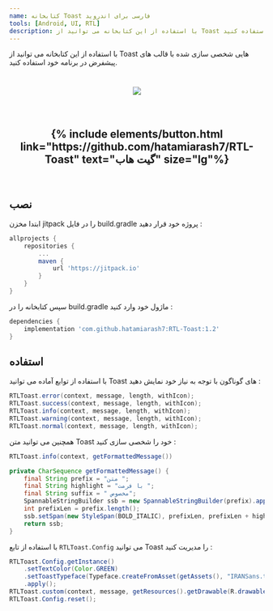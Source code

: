 ```yaml
---
name: کتابخانه Toast فارسی برای اندروید
tools: [Android, UI, RTL]
description: با استفاده از این کتابخانه می توانید از Toast هایی شخصی سازی شده با قالب های پیشفرض در برنامه خود استفاده کنید.
---
```


با استفاده از این کتابخانه می توانید از Toast هایی شخصی سازی شده با قالب های پیشفرض در برنامه خود استفاده کنید.

<h1 align="center">
<img src="https://raw.githubusercontent.com/hatamiarash7/RTL-Toast/master/assets/template.jpg"/>
</h1>

<br>

<h2 align="center">
{% include elements/button.html link="https://github.com/hatamiarash7/RTL-Toast" text="گیت هاب" size="lg"%}
</h2>

<br>

## نصب

ابتدا مخزن jitpack را در فایل build.gradle پروژه خود قرار دهید :

```groovy
allprojects {
    repositories {
        ...
        maven {
            url 'https://jitpack.io'
        }
    }
}
```

سپس کتابخانه را در build.gradle ماژول خود وارد کنید :

```groovy
dependencies {
    implementation 'com.github.hatamiarash7:RTL-Toast:1.2'
}
```

## استفاده

با استفاده از توابع آماده می توانید Toast های گوناگون با توجه به نیاز خود نمایش دهید :

```java
RTLToast.error(context, message, length, withIcon);
RTLToast.success(context, message, length, withIcon);
RTLToast.info(context, message, length, withIcon);
RTLToast.warning(context, message, length, withIcon);
RTLToast.normal(context, message, length, withIcon);
```

همچنین می توانید متن Toast خود را شخصی سازی کنید :

```java
RTLToast.info(context, getFormattedMessage())

private CharSequence getFormattedMessage() {
    final String prefix = "متن ";
    final String highlight = "با فرمت ";
    final String suffix = " مخصوص";
    SpannableStringBuilder ssb = new SpannableStringBuilder(prefix).append(highlight).append(suffix);
    int prefixLen = prefix.length();
    ssb.setSpan(new StyleSpan(BOLD_ITALIC), prefixLen, prefixLen + highlight.length(), Spannable.SPAN_EXCLUSIVE_EXCLUSIVE);
    return ssb;
}
```

با استفاده از تابع `RTLToast.Config` می توانید Toast را مدیریت کنید :

```java
RTLToast.Config.getInstance()
    .setTextColor(Color.GREEN)
    .setToastTypeface(Typeface.createFromAsset(getAssets(), "IRANSans.ttf"))
    .apply();
RTLToast.custom(context, message, getResources().getDrawable(R.drawable.laptop512), Color.BLACK, length, withIcon, shouldTint).show();
RTLToast.Config.reset();
```
